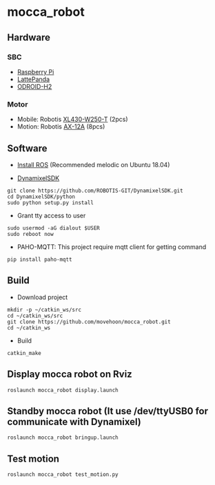 # mocca_robot

## Hardware

### SBC
- [Raspberry Pi](https://www.raspberrypi.org/)
- [LattePanda](https://www.lattepanda.com/)
- [ODROID-H2](https://www.hardkernel.com/shop/odroid-h2plus/)

### Motor
- Mobile: Robotis [XL430-W250-T](https://www.robotis.com/shop/item.php?it_id=902-0135-000) (2pcs)
- Motion: Robotis [AX-12A](https://www.robotis.com/shop/item.php?it_id=902-0003-001) (8pcs)


## Software
- [Install ROS](http://wiki.ros.org/melodic/Installation/Ubuntu) (Recommended melodic on Ubuntu 18.04)

- [DynamixelSDK](https://github.com/ROBOTIS-GIT/DynamixelSDK)
```
git clone https://github.com/ROBOTIS-GIT/DynamixelSDK.git
cd DynamixelSDK/python
sudo python setup.py install
```
- Grant tty access to user
```
sudo usermod -aG dialout $USER
sudo reboot now
```

- PAHO-MQTT: This project require mqtt client for getting command
```
pip install paho-mqtt
```

## Build
- Download project
```
mkdir -p ~/catkin_ws/src
cd ~/catkin_ws/src
git clone https://github.com/movehoon/mocca_robot.git
cd ~/catkin_ws
```

- Build
```
catkin_make
```

## Display mocca robot on Rviz
```
roslaunch mocca_robot display.launch
```

## Standby mocca robot (It use /dev/ttyUSB0 for communicate with Dynamixel)
```
roslaunch mocca_robot bringup.launch
```

## Test motion
```
roslaunch mocca_robot test_motion.py
```
